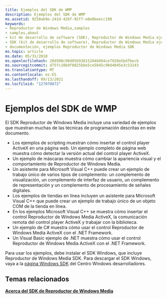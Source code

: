 ```yaml
---
title: Ejemplos del SDK de WMP
description: Ejemplos del SDK de WMP
ms.assetid: 9250ab9e-241d-426f-92f7-e0e0beecc190
keywords:
- Reproductor de Windows Media,samples
- samples,about
- kit de desarrollo de software (SDK), Reproductor de Windows Media ejemplos
- SDK (kit de desarrollo de software), Reproductor de Windows Media ejemplos
- documentación, ejemplos Reproductor de Windows Media SDK
ms.topic: article
ms.date: 05/31/2018
ms.openlocfilehash: 20d500c98d05b93815284b094ce7920a5bdfbecb
ms.sourcegitcommit: d75fc10b9f0825bbe5ce5045c90d4045e3c53243
ms.translationtype: MT
ms.contentlocale: es-ES
ms.lasthandoff: 09/13/2021
ms.locfileid: "127070872"
---
```

# <a name="wmp-sdk-samples"></a>Ejemplos del SDK de WMP

El SDK Reproductor de Windows Media incluye una variedad de ejemplos que muestran muchas de las técnicas de programación descritas en este documento.

-   Los ejemplos de scripting muestran cómo insertar el control player ActiveX en una página web. Un ejemplo completo de página web muestra cómo detectar la versión actual del control player ActiveX.
-   Un ejemplo de máscaras muestra cómo cambiar la apariencia visual y el comportamiento de Reproductor de Windows Media.
-   Un asistente para Microsoft Visual C++ puede crear un ejemplo de trabajo único de varios tipos de complemento: un complemento de visualización, un complemento de interfaz de usuario, un complemento de representación y un complemento de procesamiento de señales digitales.
-   Los ejemplos de tiendas en línea incluyen un asistente para Microsoft Visual C++ que puede crear un ejemplo de trabajo único de un objeto COM de la tienda en línea.
-   En los ejemplos Microsoft Visual C++ se muestra cómo insertar el control Reproductor de Windows Media ActiveX, la comunicación remota del control player ActiveX y trabajar con la biblioteca.
-   Un ejemplo de C# muestra cómo usar el control Reproductor de Windows Media ActiveX con el .NET Framework.
-   Un Visual Basic ejemplo de .NET muestra cómo usar el control Reproductor de Windows Media ActiveX con el .NET Framework.

Para usar los ejemplos, debe instalar el SDK Windows, que incluye Reproductor de Windows Media SDK. Para descargar el SDK Windows, vaya a la [página Windows SDK](https://msdn.microsoft.com/windows/bb980924.aspx) del Centro Windows desarrolladores.

## <a name="related-topics"></a>Temas relacionados

<dl> <dt>

[**Acerca del SDK de Reproductor de Windows Media**](about-the-windows-media-player-sdk.md)
</dt> </dl>

 

 




